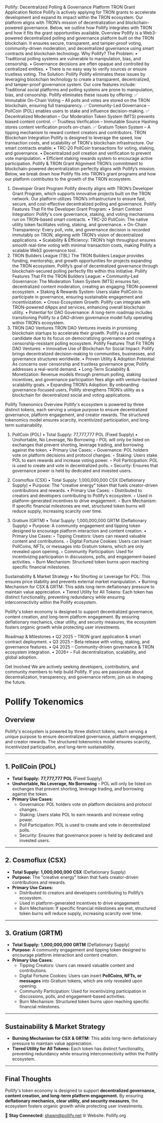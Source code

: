Pollify: Decentralized Polling & Governance Platform
TRON Grant Application Notice
Pollify is actively applying for TRON grants to accelerate development and expand its impact within the TRON ecosystem. Our platform aligns with TRON’s mission of decentralization and blockchain-powered governance. Below, we outline how Pollify integrates with TRON and how it fits the grant opportunities available.
Overview
Pollify is a Web3-powered decentralized polling and governance platform built on the TRON blockchain. It ensures secure, transparent, and tamper-proof voting, community-driven moderation, and decentralized governance using smart contracts and blockchain technology.
Why Pollify?
The Problem:
	•	Traditional polling systems are vulnerable to manipulation, bias, and censorship.
	•	Governance decisions are often opaque and controlled by centralized entities.
	•	There is no easy way to verify sources or ensure trustless voting.
The Solution: Pollify
Pollify eliminates these issues by leveraging blockchain technology to create a transparent, decentralized, and tamper-proof governance system. Our core features include:
Traditional social platforms and polling systems are prone to manipulation, bias, and censorship. Pollify eliminates these issues by offering: ✅ Immutable On-Chain Voting – All polls and votes are stored on the TRON blockchain, ensuring full transparency. ✅ Community-Led Governance – PollCoin (POL) enables users to stake and influence decision-making. ✅ Decentralized Moderation – Our Moderation Token System (MTS) prevents biased content control. ✅ Trustless Verification – Immutable Source Hashing stores content verification proofs on-chain. ✅ Gratium Token System – A tipping mechanism to reward content creators and contributors.
TRON Blockchain Integration
Pollify is designed to leverage the speed, low transaction costs, and scalability of TRON's blockchain infrastructure. Our smart contracts enable:
	•	TRC-20 PollCoin transactions for voting, staking, and governance.
	•	Decentralized poll creation and verification to prevent vote manipulation.
	•	Efficient staking rewards system to encourage active participation.
Pollify & TRON Grant Alignment
TRON’s commitment to blockchain-powered decentralization perfectly aligns with Pollify’s mission. Below, we break down how Pollify fits into TRON’s grant programs and how our platform contributes to the growth of the TRON ecosystem.
1. Developer Grant Program
Pollify directly aligns with TRON’s Developer Grant Program, which supports innovative projects built on the TRON network. Our platform utilizes TRON’s infrastructure to ensure fast, secure, and cost-effective decentralized polling and governance.
Pollify Features That Fit the Developer Grant Program:
	•	Smart Contract Integration: Pollify's core governance, staking, and voting mechanisms run on TRON-based smart contracts.
	•	TRC-20 PollCoin: The native utility token facilitates voting, staking, and governance.
	•	On-Chain Transparency: Every poll, vote, and governance decision is recorded immutably on TRON, aligning with TRON’s vision of decentralized applications.
	•	Scalability & Efficiency: TRON’s high throughput ensures smooth real-time voting with minimal transaction costs, making Pollify a scalable Web3 governance tool.
2. TRON Builders League (TBL)
The TRON Builders League provides funding, mentorship, and growth opportunities for projects expanding the TRON ecosystem. Pollify’s goal of decentralized governance through blockchain-secured polling perfectly fits within this initiative.
Pollify Features That Fit the TRON Builders League:
	•	Community-Led Governance: The Moderation Token System (MTS) ensures fair, decentralized content moderation, creating an engaging TRON-powered ecosystem.
	•	Staking & Rewards System: Users stake PollCoin to participate in governance, ensuring sustainable engagement and incentivization.
	•	Cross-Ecosystem Growth: Pollify can integrate with TRON-powered dApps and services, enhancing overall blockchain utility.
	•	Potential for DAO Governance: A long-term roadmap includes transitioning Pollify to a DAO-driven governance model fully operating within TRON’s ecosystem.
3. TRON DAO Ventures
TRON DAO Ventures invests in promising blockchain startups to accelerate their growth. Pollify is a prime candidate due to its focus on democratizing governance and creating a censorship-resistant polling ecosystem.
Pollify Features That Fit TRON DAO Ventures:
	•	Innovative Use of Blockchain for Social Impact: Pollify brings decentralized decision-making to communities, businesses, and governance structures worldwide.
	•	Proven Utility & Adoption Potential: As concerns over censorship and trustless governance grow, Pollify addresses a real-world demand.
	•	Long-Term Scalability & Monetization: Revenue models through premium polling, staking incentives, and governance participation fees align with venture-backed scalability goals.
	•	Expanding TRON’s Adoption: By onboarding governance-focused users, Pollify strengthens TRON’s utility as a blockchain for decentralized social and voting applications.

Pollify Tokenomics
Overview
Pollify's ecosystem is powered by three distinct tokens, each serving a unique purpose to ensure decentralized governance, platform engagement, and creator rewards. The structured tokenomics model ensures scarcity, incentivized participation, and long-term sustainability.

1. PollCoin (POL)
	•	Total Supply: 77,777,777 POL (Fixed Supply)
	•	Unshortable, No Leverage, No Borrowing – POL will only be listed on exchanges that prevent shorting, leverage trading, and borrowing against the token.
	•	Primary Use Cases:
	◦	Governance: POL holders vote on platform decisions and protocol changes.
	◦	Staking: Users stake POL to earn rewards and increase voting power.
	◦	Poll Participation: POL is used to create and vote in decentralized polls.
	◦	Security: Ensures that governance power is held by dedicated and invested users.


2. Cosmoflux (CSX)
	•	Total Supply: 1,000,000,000 CSX (Deflationary Supply)
	•	Purpose: The "creative energy" token that fuels creator-driven contributions and rewards.
	•	Primary Use Cases:
	◦	Distributed to creators and developers contributing to Pollify’s ecosystem.
	◦	Used in platform-generated incentives to drive engagement.
	◦	Burn Mechanism: If specific financial milestones are met, structured token burns will reduce supply, increasing scarcity over time.

3. Gratium (GRTM)
	•	Total Supply: 1,000,000,000 GRTM (Deflationary Supply)
	•	Purpose: A community engagement and tipping token designed to encourage platform interaction and content creation.
	•	Primary Use Cases:
	◦	Tipping Creators: Users can reward valuable content and contributions.
	◦	Digital Fortune Cookies: Users can insert PollCoins, NFTs, or messages into Gratium tokens, which are only revealed upon opening.
	◦	Community Participation: Used for incentivizing participation in discussions, polls, and engagement-based activities.
	◦	Burn Mechanism: Structured token burns upon reaching specific financial milestones.

Sustainability & Market Strategy
	•	No Shorting or Leverage for POL: This ensures price stability and prevents external market manipulation.
	•	Burning Mechanism for CSX & GRTM: This adds long-term deflationary pressure to maintain value appreciation.
	•	Tiered Utility for All Tokens: Each token has distinct functionality, preventing redundancy while ensuring interconnectivity within the Pollify ecosystem.


Pollify's token economy is designed to support decentralized governance, content creation, and long-term platform engagement. By ensuring deflationary mechanics, clear utility, and security measures, the ecosystem fosters organic growth while protecting user investments.


Roadmap & Milestones
	•	Q2 2025 – TRON grant application & smart contract deployment.
	•	Q3 2025 – Beta release with voting, staking, and governance features.
	•	Q4 2025 – Community-driven governance & TRON ecosystem integration.
	•	2026+ – Full decentralization, scalability, and global adoption.


Get Involved
We are actively seeking developers, contributors, and community members to help build Pollify. If you are passionate about decentralization, transparency, and governance reform, join us in shaping the future.



# **Pollify Tokenomics**

## **Overview**
Pollify's ecosystem is powered by three distinct tokens, each serving a unique purpose to ensure decentralized governance, platform engagement, and creator rewards. The structured tokenomics model ensures scarcity, incentivized participation, and long-term sustainability.

---

## **1. PollCoin (POL)**
- **Total Supply:** **77,777,777 POL** (Fixed Supply)
- **Unshortable, No Leverage, No Borrowing** – POL will only be listed on exchanges that prevent shorting, leverage trading, and borrowing against the token.
- **Primary Use Cases:**
  - Governance: POL holders vote on platform decisions and protocol changes.
  - Staking: Users stake POL to earn rewards and increase voting power.
  - Poll Participation: POL is used to create and vote in decentralized polls.
  - Security: Ensures that governance power is held by dedicated and invested users.

---

## **2. Cosmoflux (CSX)**
- **Total Supply:** **1,000,000,000 CSX** (Deflationary Supply)
- **Purpose:** The "creative energy" token that fuels creator-driven contributions and rewards.
- **Primary Use Cases:**
  - Distributed to creators and developers contributing to Pollify’s ecosystem.
  - Used in platform-generated incentives to drive engagement.
  - Burn Mechanism: If specific financial milestones are met, structured token burns will reduce supply, increasing scarcity over time.

---

## **3. Gratium (GRTM)**
- **Total Supply:** **1,000,000,000 GRTM** (Deflationary Supply)
- **Purpose:** A community engagement and tipping token designed to encourage platform interaction and content creation.
- **Primary Use Cases:**
  - Tipping Creators: Users can reward valuable content and contributions.
  - Digital Fortune Cookies: Users can insert **PollCoins, NFTs, or messages** into Gratium tokens, which are only revealed upon opening.
  - Community Participation: Used for incentivizing participation in discussions, polls, and engagement-based activities.
  - Burn Mechanism: Structured token burns upon reaching specific financial milestones.

---

## **Sustainability & Market Strategy**
- **Burning Mechanism for CSX & GRTM:** This adds long-term deflationary pressure to maintain value appreciation.
- **Tiered Utility for All Tokens:** Each token has distinct functionality, preventing redundancy while ensuring interconnectivity within the Pollify ecosystem.

---

## **Final Thoughts**
Pollify's token economy is designed to support **decentralized governance, content creation, and long-term platform engagement.** By ensuring **deflationary mechanics, clear utility, and security measures**, the ecosystem fosters organic growth while protecting user investments.

📢 **Stay Connected:** [shawn@pollify.net](mailto:shawn@pollify.net)
🌐 Website: Pollify.org 
